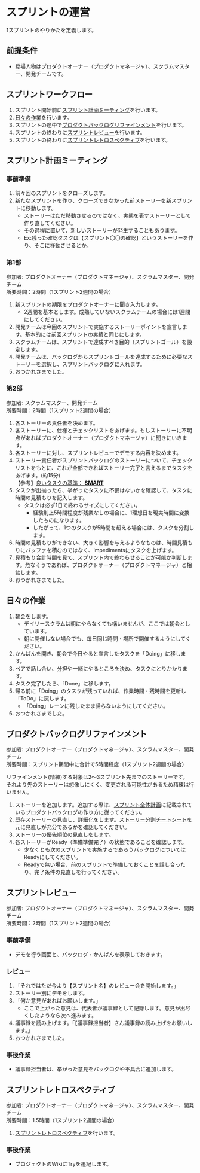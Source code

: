# スプリントの運営

1スプリントのやりかたを定義します。

## 前提条件

- 登場人物はプロダクトオーナー（プロダクトマネージャ）、スクラムマスター、開発チームです。

## スプリントワークフロー

1. スプリント開始前に[スプリント計画ミーティング](#スプリント計画ミーティング)を行います。
1. [日々の作業](#日々の作業)を行います。
1. スプリントの途中で[プロダクトバックログリファインメント](#プロダクトバックログリファインメント)を行います。
1. スプリントの終わりに[スプリントレビュー](#スプリントレビュー)を行います。
1. スプリントの終わりに[スプリントレトロスペクティブ](#スプリントレトロスペクティブ)を行います。

## スプリント計画ミーティング

### 事前準備

1. 前々回のスプリントをクローズします。
1. 新たなスプリントを作り、クローズできなかった前ストーリーを新スプリントに移動します。
    - ストーリーはただ移動させるのではなく、実態を表すストーリーとして作り直してください。
    - その過程に置いて、新しいストーリーが発生することもあります。
    - Ex:残った確認タスクは【スプリント〇〇の確認】というストーリーを作り、そこに移動させるとか。

### 第1部

参加者: プロダクトオーナー（プロダクトマネージャ）、スクラムマスター、開発チーム  
所要時間：2時間（1スプリント2週間の場合）

1. 新スプリントの期限をプロダクトオーナーに聞き入力します。
   - 2週間を基本とします。成熟していないスクラムチームの場合には1週間にしてください。
1. 開発チームは今回のスプリントで実施するストーリーポイントを宣言します。基本的には前回スプリントの実績と同じにします。
1. スクラムチームは、スプリントで達成すべき目的（スプリントゴール）を設定します。
1. 開発チームは、バックログからスプリントゴールを達成するために必要なストーリーを選択し、スプリントバックログに入れます。
1. おつかれさまでした。

### 第2部

参加者: スクラムマスター、開発チーム  
所要時間：2時間（1スプリント2週間の場合）

1. 各ストーリーの責任者を決めます。
1. 各ストーリーに、仕様とチェックリストをあげます。もしストーリーに不明点があればプロダクトオーナー（プロダクトマネージャ）に聞きにいきます。
1. 各ストーリーに対し、スプリントレビューでデモする内容を決めます。
1. ストーリー責任者がスプリントバックログのストーリーについて、チェックリストをもとに、これが全部できればストーリー完了と言えるまでタスクをあげます。(約15分)  
【参考】[良いタスクの基準： **SMART**](./smart_tasks.md)
1. タスクが出揃ったら、挙がったタスクに不備はないかを確認して、タスクに時間の見積もりを記入します。
    - タスクは必ず1日で終わるサイズにしてください。
        - 経験則上5時間程度が残業なしの場合に、1理想日を現実時間に変換したものになります。
        - したがって、1つのタスクが5時間を超える場合には、タスクを分割します。
1. 時間の見積もりができない、大きく影響を与えるようなものは、時間見積もりにバッファを積むのではなく、impedimentsにタスクを上げます。
1. 見積もり合計時間を見て、スプリント内で終わらせることが可能か判断します。危なそうであれば、プロダクトオーナー（プロダクトマネージャ）と相談します。
1. おつかれさまでした。

## 日々の作業

1. [朝会](./daily_scrum.md)をします。  
    - デイリースクラムは朝にやらなくても構いませんが、ここでは朝会としています。
    - 朝に開催しない場合でも、毎日同じ時間・場所で開催するようにしてください。
1. かんばんを開き、朝会で今日やると宣言したタスクを「Doing」に移します。
1. ペアで話し合い、分担や一緒にやるところを決め、タスクにとりかかります。
1. タスク完了したら、「Done」に移します。
1. 帰る前に「Doing」のタスクが残っていれば、作業時間・残時間を更新し「ToDo」に戻します。  
    - 「Doing」レーンに残したまま帰らないようにしてください。
1. おつかれさまでした。


## プロダクトバックログリファインメント

参加者: プロダクトオーナー（プロダクトマネージャ）、スクラムマスター、開発チーム  
所要時間：スプリント期間中に合計で5時間程度（1スプリント2週間の場合）

リファインメント(精練)する対象は2～3スプリント先までのストーリーです。
それより先のストーリーは想像しにくく、変更される可能性があるため精練は行いません。

1. ストーリーを追加します。追加する際は、[スプリント全体計画](./sprints_planning.md)に記載されているプロダクトバックログの作り方に従ってください。
1. 既存ストーリーの見直し、詳細化をします。[ストーリー分割チートシート](./story_splitting.md)を元に見直しが充分であるかを確認してください。
1. ストーリーの優先順位の見直しをします。
1. 各ストーリーがReady（準備準備完了）の状態であることを確認します。
    - 少なくとも次のスプリントで実施するであろうバックログについてはReadyにしてください。
    - Readyで無い場合、前のスプリントで準備しておくことを話し合ったり、完了条件の見直しを行ってください。


## スプリントレビュー

参加者: プロダクトオーナー（プロダクトマネージャ）、スクラムマスター、開発チーム  
所要時間：2時間（1スプリント2週間の場合）

### 事前準備

- デモを行う画面と、バックログ・かんばんを表示しておきます。

### レビュー

1. 「それではただ今より【スプリント名】のレビュー会を開始します。」
1. ストーリー別にデモをします。
1. 「何か意見があればお願いします。」
    - ここで上がった意見は、代表者が議事録として記録します。意見が出尽くしたようなら次へ進みます。
1. 議事録を読み上げます。「【議事録担当者】さん議事録の読み上げをお願いします。」
1. おつかれさまでした。

### 事後作業

- 議事録担当者は、挙がった意見をバックログや不具合に追加します。

## スプリントレトロスペクティブ

参加者: プロダクトオーナー（プロダクトマネージャ）、スクラムマスター、開発チーム  
所要時間：1.5時間（1スプリント2週間の場合）

1. [スプリントレトロスペクティブ](./retrospective.md)を行います。

### 事後作業

- プロジェクトのWikiにTryを追記します。
